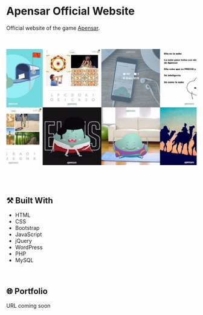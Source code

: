 # Apensar Official Website
Official website of the game [Apensar](https://play.google.com/store/apps/details?id=com.icogroup.apensar&hl=es_US).

<br>

<p align="center">
  <img src="https://github.com/carla-ng/my-portfolio/blob/main/subrepositories/apensar-website/readme_image_1.jpg?raw=true" alt="Apensar website">
</p>

<br><br>

## :hammer_and_pick: Built With
* HTML
* CSS
* Bootstrap
* JavaScript
* jQuery
* WordPress
* PHP
* MySQL

<br>

## :globe_with_meridians: Portfolio
URL coming soon

